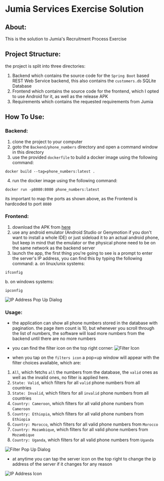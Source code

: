 # Jumia Services Exercise Solution

## About:
This is the solution to Jumia's Recruitment Process Exercise

## Project Structure:
the project is split into three directories:
1. Backend
which contains the source code for the `Spring Boot` based REST Web Service backend, this also contains the `customers.db` SQLite Database
2. Frontend
which contains the source code for the frontend, which I opted to use Android for it, as well as the release APK
3. Requirements
which contains the requested requirements from Jumia

## How To Use:
### Backend:
1. clone the project to your computer
2. goto the `Backend/phone_numbers` directory and open a command window in this directory
3. use the provided `dockerfile` to build a docker image using the following command:
```shell
docker build --tag=phone_numbers:latest .
```
4. run the docker image using the following command:
```shell
docker run -p8080:8080 phone_numbers:latest
```
its important to map the ports as shown above, as the Frontend is hardcoded to port `8080`

### Frontend:
1. download the APK from [here](https://raw.githubusercontent.com/abdalmoniem/JumiaServicesTest/master/FrontEnd/JumiasTaskPhoneNumberViewer/APK/phoneNumbersClient.apk)
2. use any android emulator (Android Studio or Genymotion if you don't want to install a whole IDE) or just sideload it to an actual android phone, but keep in mind that the emulator or the physical phone need to be on the same network as the backend server
3. launch the app, the first thing you're going to see is a prompt to enter the server's IP address, you can find this by typing the following command:
a. on linux/unix systems:
```shell
ifconfig
```
b. on windows systems:
```shell
ipconfig
```
![IP Address Pop Up Dialog](https://raw.githubusercontent.com/abdalmoniem/JumiaServicesTest/master/Screenshots/ipAddressPopUpDialog.png)

### Usage:
* the application can show all phone numbers stored in the database with pagination. the page item count is 10, but whenever you scroll through the list of numbers, the software will load more numbers from the backend until there are no more numbers

* you can find the filter icon on the top right corner:
![Filter Icon](https://raw.githubusercontent.com/abdalmoniem/JumiaServicesTest/master/Screenshots/filtersIcon.png)

* when you tap on the `filters icon` a pop=up window will appear with the filter choices available, which are:
1. `All`, which fetchs `all` the numbers from the database, the `valid` ones as well as the invalid ones, no filter is applied here.
2. `State: Valid`, which filters for all `valid` phone numbers from all countries
3. `State: Invalid`, which filters for all `invalid` phone numbers from all countries
4. `Country: Cameroon`, which filters for all valid phone numbers from `Cameroon`
5. `Country: Ethiopia`, which filters for all valid phone numbers from `Ethiopia`
6. `Country: Morocco`, which filters for all valid phone numbers from `Morocco`
7. `Country: Mozambique`, which filters for all valid phone numbers from `Mozambique`
8. `Country: Uganda`, which filters for all valid phone numbers from `Uganda`

![Filter Pop Up Dialog](https://raw.githubusercontent.com/abdalmoniem/JumiaServicesTest/master/Screenshots/filtersPopUpDialog.png)

* at anytime you can tap the server icon on the top right to change the ip address of the server if it changes for any reason

![IP Address Icon](https://raw.githubusercontent.com/abdalmoniem/JumiaServicesTest/master/Screenshots/ipAddressIcon.png)